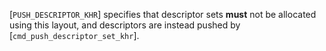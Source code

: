 [`PUSH_DESCRIPTOR_KHR`] specifies
that descriptor sets  **must**  not be allocated using this layout, and
descriptors are instead pushed by [`cmd_push_descriptor_set_khr`].